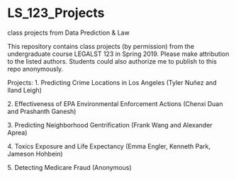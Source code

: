 # LS_123_Projects
class projects from Data Prediction &amp; Law

This repository contains class projects (by permission) from the undergraduate course LEGALST 123 in Spring 2019. Please make attribution to the listed authors. Students could also authorize me to publish to this repo anonymously.

Projects:
	1.	Predicting Crime Locations in Los Angeles (Tyler Nuñez and Iland Leigh)<p>
	2.	Effectiveness of EPA Environmental Enforcement Actions (Chenxi Duan and Prashanth Ganesh)<p>
	3.	Predicting Neighborhood Gentrification (Frank Wang and Alexander Aprea)<p>
	4.	Toxics Exposure and Life Expectancy (Emma Engler, Kenneth Park, Jameson Hohbein)<p>
	5.	Detecting Medicare Fraud (Anonymous)
